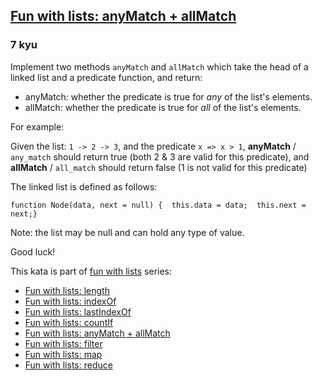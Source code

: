 <h2><a href=https://www.codewars.com/kata/581e50555f59405743001813/train/javascript target="_blank">Fun with lists: anyMatch + allMatch</a></h2><h3>7 kyu</h3><p>Implement two methods <code>anyMatch</code> and <code>allMatch</code> which take the head of a linked list and a predicate function, and return:</p><ul><li>anyMatch: whether the predicate is true for <em>any</em> of the list's elements.</li><li>allMatch: whether the predicate is true for <em>all</em> of the list's elements.</li></ul><p>For example:</p><p>Given the list: <code>1 -&gt; 2 -&gt; 3</code>, and the predicate <code>x =&gt; x &gt; 1</code>, <strong>anyMatch</strong> / <code>any_match</code> should return true (both 2 &amp; 3 are valid for this predicate), and <strong>allMatch</strong> / <code>all_match</code> should return false (1 is not valid for this predicate)</p><p>The linked list is defined as follows:</p><pre style="display: none;"><code class="language-c"><span class="cm-keyword">struct</span> <span class="cm-def">Node</span> {    <span class="cm-keyword">struct</span> <span class="cm-def">Node</span> <span class="cm-operator">*</span><span class="cm-variable">next</span>;    <span class="cm-type">int</span> <span class="cm-variable">data</span>;};</code></pre><pre><code class="language-javascript"><span class="cm-keyword">function</span> <span class="cm-def">Node</span>(<span class="cm-def">data</span>, <span class="cm-def">next</span> <span class="cm-operator">=</span> <span class="cm-atom">null</span>) {  <span class="cm-keyword">this</span>.<span class="cm-property">data</span> <span class="cm-operator">=</span> <span class="cm-variable-2">data</span>;  <span class="cm-keyword">this</span>.<span class="cm-property">next</span> <span class="cm-operator">=</span> <span class="cm-variable-2">next</span>;}</code></pre><pre style="display: none;"><code class="language-java"><span class="cm-keyword">class</span> <span class="cm-def">Node</span><span class="cm-operator">&lt;</span><span class="cm-variable">T</span><span class="cm-operator">&gt;</span> {  <span class="cm-keyword">public</span> <span class="cm-variable">T</span> <span class="cm-variable">data</span>;  <span class="cm-keyword">public</span> <span class="cm-variable">Node</span><span class="cm-operator">&lt;</span><span class="cm-variable">T</span><span class="cm-operator">&gt;</span> <span class="cm-variable">next</span>;    <span class="cm-variable">Node</span>(<span class="cm-variable">T</span> <span class="cm-variable">data</span>, <span class="cm-variable">Node</span> <span class="cm-variable">next</span>) {    <span class="cm-keyword">this</span>.<span class="cm-variable">data</span> <span class="cm-operator">=</span> <span class="cm-variable">data</span>;    <span class="cm-keyword">this</span>.<span class="cm-variable">next</span> <span class="cm-operator">=</span> <span class="cm-variable">next</span>;  }    <span class="cm-variable">Node</span>(<span class="cm-variable">T</span> <span class="cm-variable">data</span>) {    <span class="cm-keyword">this</span>(<span class="cm-variable">data</span>, <span class="cm-atom">null</span>);  }}</code></pre><pre style="display: none;"><code class="language-php"><span class="cm-keyword">class</span> <span class="cm-def">Node</span> {  <span class="cm-keyword">public</span> <span class="cm-variable-2">$data</span>, <span class="cm-variable-2">$next</span>;  <span class="cm-keyword">public</span> <span class="cm-keyword">function</span> <span class="cm-def">__construct</span>(<span class="cm-variable-2">$data</span>, <span class="cm-variable-2">$next</span> <span class="cm-operator">=</span> <span class="cm-atom">NULL</span>) {    <span class="cm-variable-2">$this</span><span class="cm-operator">-&gt;</span><span class="cm-variable">data</span> <span class="cm-operator">=</span> <span class="cm-variable-2">$data</span>;    <span class="cm-variable-2">$this</span><span class="cm-operator">-&gt;</span><span class="cm-builtin">next</span> <span class="cm-operator">=</span> <span class="cm-variable-2">$next</span>;  }}</code></pre><pre style="display: none;"><code class="language-python"><span class="cm-keyword">class</span> <span class="cm-def">Node</span>:    <span class="cm-keyword">def</span> <span class="cm-def">__init__</span>(<span class="cm-variable-2">self</span>, <span class="cm-variable">data</span>, <span class="cm-builtin">next</span><span class="cm-operator">=</span><span class="cm-keyword">None</span>):        <span class="cm-variable-2">self</span>.<span class="cm-property">data</span> <span class="cm-operator">=</span> <span class="cm-variable">data</span>        <span class="cm-variable-2">self</span>.<span class="cm-property">next</span> <span class="cm-operator">=</span> <span class="cm-builtin">next</span></code></pre><p>Note: the list may be null and can hold any type of value.</p><p>Good luck!</p><p>This kata is part of <a href="https://www.codewars.com/collections/fun-with-lists" data-turbolinks="false" target="_blank">fun with lists</a> series:</p><ul><li><a href="https://www.codewars.com/kata/581e476d5f59408553000a4b" data-turbolinks="false" target="_blank">Fun with lists: length</a></li><li><a href="https://www.codewars.com/kata/581c6b075cfa83852700021f" data-turbolinks="false" target="_blank">Fun with lists: indexOf</a></li><li><a href="https://www.codewars.com/kata/581c867a33b9fe732e000076" data-turbolinks="false" target="_blank">Fun with lists: lastIndexOf</a></li><li><a href="https://www.codewars.com/kata/5819081d056d4bdd410004f8" data-turbolinks="false" target="_blank">Fun with lists: countIf</a></li><li><a href="https://www.codewars.com/kata/581e50555f59405743001813" data-turbolinks="false" target="_blank">Fun with lists: anyMatch + allMatch</a></li><li><a href="https://www.codewars.com/kata/582041237df353e01d000084" data-turbolinks="false" target="_blank">Fun with lists: filter</a></li><li><a href="https://www.codewars.com/kata/58259d9062cfb45e1a00006b" data-turbolinks="false" target="_blank">Fun with lists: map</a></li><li><a href="https://www.codewars.com/kata/58319f37aeb69a89a00000c7" data-turbolinks="false" target="_blank">Fun with lists: reduce</a></li></ul>